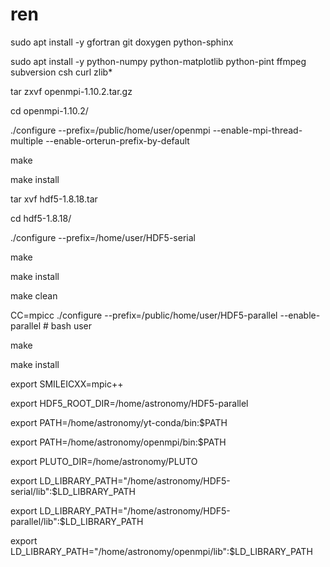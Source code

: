 # ren
sudo apt install -y gfortran git doxygen python-sphinx

sudo apt install -y python-numpy python-matplotlib python-pint ffmpeg subversion csh curl zlib*

tar zxvf openmpi-1.10.2.tar.gz

cd openmpi-1.10.2/

./configure --prefix=/public/home/user/openmpi --enable-mpi-thread-multiple --enable-orterun-prefix-by-default

make

make install




tar xvf hdf5-1.8.18.tar

cd hdf5-1.8.18/

./configure --prefix=/home/user/HDF5-serial

make

make install

make clean

CC=mpicc ./configure --prefix=/public/home/user/HDF5-parallel --enable-parallel # bash user

make

make install



export SMILEICXX=mpic++

export HDF5_ROOT_DIR=/home/astronomy/HDF5-parallel

export PATH=/home/astronomy/yt-conda/bin:$PATH

export PATH=/home/astronomy/openmpi/bin:$PATH

export PLUTO_DIR=/home/astronomy/PLUTO

export LD_LIBRARY_PATH="/home/astronomy/HDF5-serial/lib":$LD_LIBRARY_PATH

export LD_LIBRARY_PATH="/home/astronomy/HDF5-parallel/lib":$LD_LIBRARY_PATH

export LD_LIBRARY_PATH="/home/astronomy/openmpi/lib":$LD_LIBRARY_PATH

